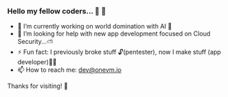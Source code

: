 ### Hello my fellow coders... 👋 🚀

 - 🔭 I’m currently working on world domination with AI 👑
 - 🤔 I’m looking for help with new app development focused on Cloud Security...⛅
 - ⚡ Fun fact: I previously broke stuff 🔓(pentester), now I make stuff (app developer)👷🔐
 - 📫 How to reach me: dev@onevm.io

Thanks for visiting! 🙏
 
<!--
**atwilsecurity/atwilsecurity** is a ✨ _special_ ✨ repository because its `README.md` (this file) appears on your GitHub profile.

Here are some ideas to get you started:

- 🔭 I’m currently working on ...
- 🌱 I’m currently learning ...
- 👯 I’m looking to collaborate on ...
- 🤔 I’m looking for help with ...
- 💬 Ask me about ...
- 📫 How to reach me: ...
- 😄 Pronouns: ...
- ⚡ Fun fact: ...
-->
